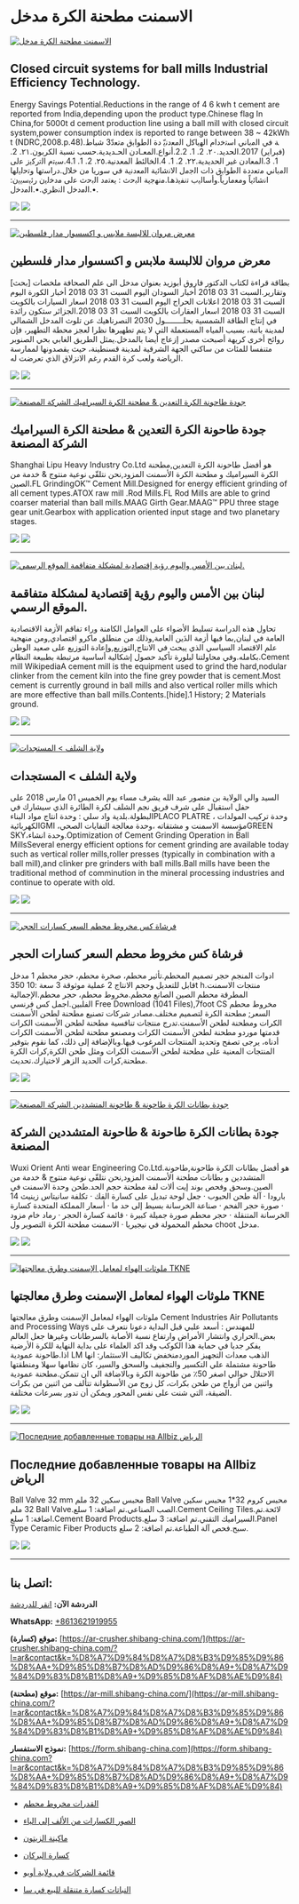 # الاسمنت مطحنة الكرة مدخل

<a href="https://swt.shibang-china.com/?l=ar&img&k=%D8%A7%D9%84%D8%A7%D8%B3%D9%85%D9%86%D8%AA+%D9%85%D8%B7%D8%AD%D9%86%D8%A9+%D8%A7%D9%84%D9%83%D8%B1%D8%A9+%D9%85%D8%AF%D8%AE%D9%84" target="_blank">![الاسمنت مطحنة الكرة مدخل](http://static.shibang-china.com/all-800x300/568.jpg)</a>

## Closed circuit systems for ball mills Industrial Efficiency Technology.
Energy Savings Potential.Reductions in the range of 4 6 kwh t cement are reported from India,depending upon the product type.Chinese flag In China,for 5000t d cement production line using a ball mill with closed circuit system,power consumption index is reported to range between 38 ~ 42kWh t (NDRC,2008.p.48).ﺔ ﻓﻲ اﻟﻣﺑﺎﻧﻲ اﺳﺗﺧدام اﻟﮭﯾﺎﮐل اﻟﻣﻌدﻧﯾّ دة اﻟطواﺑق ﻣﺗﻌدّ3 شباط (فبراير) 2017.الحديد.٢٠. 2. 1. 2.2.أنواع.المعـادن الحـديدية.حسب نسبة الكربون.٢١. 2. 1. 3.المعادن غير الحديدية.٢٢. 2. 1. 4.الخالئط المعدنية.٢٥. 2. 1. 4.1.ﺳﯾﺗم اﻟﺗرﮐﯾز ﻋﻟﯽ اﻟﻣﺑﺎﻧﻲ ﻣﺗﻌددة اﻟطواﺑق ذات اﻟﺟﻣل اﻻﻧﺷﺎﺋﯾﺔ اﻟﻣﻌدﻧﯾﺔ ﻓﻲ ﺳورﯾﺎ ﻣن ﺧﻼل.دراﺳﺗﮭﺎ وﺗﺣﻟﯾﻟﮭﺎ اﻧﺷﺎﺋﯾﺎً وﻣﻌﻣﺎرﯾﺎً.وأﺳﺎﻟﯾب ﺗﻧﻔﯾذھﺎ.ﻣﻧﮭﺟﯾﺔ اﻟﺑﺣث : ﯾﻌﺗﻣد اﻟﺑﺣث ﻋﻟﯽ ﻣدﺧﻟﯾن رﺋﯾﺳﯾﯾن: •.اﻟﻣدﺧل اﻟﻧظري.•.اﻟﻣدﺧل.


<a href="https://whatsapp.shibangsoft.com/WhatsApp.php" target="_blank" title="WhatsApp">![](http://static.shibang-china.com/icon/whatsapp.png)</a> <a href="https://swt.shibang-china.com/?l=ar&icon&k=%D8%A7%D9%84%D8%A7%D8%B3%D9%85%D9%86%D8%AA+%D9%85%D8%B7%D8%AD%D9%86%D8%A9+%D8%A7%D9%84%D9%83%D8%B1%D8%A9+%D9%85%D8%AF%D8%AE%D9%84" target="_blank">![](http://static.shibang-china.com/icon/chat-ar.png)</a>

---

<a href="https://swt.shibang-china.com/?l=ar&img&k=%D8%A7%D9%84%D8%A7%D8%B3%D9%85%D9%86%D8%AA+%D9%85%D8%B7%D8%AD%D9%86%D8%A9+%D8%A7%D9%84%D9%83%D8%B1%D8%A9+%D9%85%D8%AF%D8%AE%D9%84" target="_blank">![معرض مروان للالبسة ملابس و اكسسوار مدار فلسطين](http://static.shibang-china.com/all-800x300/1370.jpg)</a>

## معرض مروان للالبسة ملابس و اكسسوار مدار فلسطين
[بحث] بطاقة قراءة لكتاب الدكتور فاروق أبوزيد بعنوان مدخل الى علم الصحافة ملخصات وتقارير.السبت 31 03 2018 أخبار السودان اليوم السبت 31 03 2018 أخبار الكورة اليوم السبت 31 03 2018 اعلانات الحراج اليوم السبت 31 03 2018 اسعار السيارات بالكويت السبت 31 03 2018 اسعار العقارات بالكويت السبت 31 03 2018.الجزائر ستكون رائدة في إنتاج الطاقة الشمسية بحلــــــــول 2030 النصرناهيك عن تلوث المدخل الشمالي لمدينة باتنة، بسبب المياه المستعملة التي لا يتم تطهيرها نظرا لعجز محطة التطهير، فإن روائح أخرى كريهة أصبحت مصدر إزعاج أيضا بالمدخل.يمثل الطريق الغابي بحي الصنوبر متنفسا للمئات من ساكني الجهة الشرقية لمدينة قسنطينة، حيث يقصدونها لممارسة الرياضة ولعب كرة القدم رغم الانزلاق الذي تعرضت له.


<a href="https://whatsapp.shibangsoft.com/WhatsApp.php" target="_blank" title="WhatsApp">![](http://static.shibang-china.com/icon/whatsapp.png)</a> <a href="https://swt.shibang-china.com/?l=ar&icon&k=%D8%A7%D9%84%D8%A7%D8%B3%D9%85%D9%86%D8%AA+%D9%85%D8%B7%D8%AD%D9%86%D8%A9+%D8%A7%D9%84%D9%83%D8%B1%D8%A9+%D9%85%D8%AF%D8%AE%D9%84" target="_blank">![](http://static.shibang-china.com/icon/chat-ar.png)</a>

---

<a href="https://swt.shibang-china.com/?l=ar&img&k=%D8%A7%D9%84%D8%A7%D8%B3%D9%85%D9%86%D8%AA+%D9%85%D8%B7%D8%AD%D9%86%D8%A9+%D8%A7%D9%84%D9%83%D8%B1%D8%A9+%D9%85%D8%AF%D8%AE%D9%84" target="_blank">![جودة طاحونة الكرة التعدين &amp; مطحنة الكرة السيراميك الشركة المصنعة](http://static.shibang-china.com/all-800x300/1077.jpg)</a>

## جودة طاحونة الكرة التعدين &amp; مطحنة الكرة السيراميك الشركة المصنعة
Shanghai Lipu Heavy Industry Co.Ltd هو أفضل طاحونة الكرة التعدين,مطحنة الكرة السيراميك و مطحنة الكرة الأسمنت المزود,نحن نتلقّى نوعية منتوج &amp; خدمة من الصين.FL GrindingOK™ Cement Mill.Designed for energy efficient grinding of all cement types.ATOX raw mill .Rod Mills.FL Rod Mills are able to grind coarser material than ball mills.MAAG Girth Gear.MAAG™ PPU three stage gear unit.Gearbox with application oriented input stage and two planetary stages.


<a href="https://whatsapp.shibangsoft.com/WhatsApp.php" target="_blank" title="WhatsApp">![](http://static.shibang-china.com/icon/whatsapp.png)</a> <a href="https://swt.shibang-china.com/?l=ar&icon&k=%D8%A7%D9%84%D8%A7%D8%B3%D9%85%D9%86%D8%AA+%D9%85%D8%B7%D8%AD%D9%86%D8%A9+%D8%A7%D9%84%D9%83%D8%B1%D8%A9+%D9%85%D8%AF%D8%AE%D9%84" target="_blank">![](http://static.shibang-china.com/icon/chat-ar.png)</a>

---

<a href="https://swt.shibang-china.com/?l=ar&img&k=%D8%A7%D9%84%D8%A7%D8%B3%D9%85%D9%86%D8%AA+%D9%85%D8%B7%D8%AD%D9%86%D8%A9+%D8%A7%D9%84%D9%83%D8%B1%D8%A9+%D9%85%D8%AF%D8%AE%D9%84" target="_blank">![لبنان بين الأمس واليوم رؤية إقتصادية لمشكلة متفاقمة الموقع الرسمي.](http://static.shibang-china.com/all-800x300/1330.jpg)</a>

## لبنان بين الأمس واليوم رؤية إقتصادية لمشكلة متفاقمة الموقع الرسمي.
تحاول هذه الدراسة تسليط الأضواء على العوامل الكامنة وراء تفاقم الأزمة الاقتصادية العامة في لبنان,بما فيها أزمة الدَين العامة,وذلك من منطلق ماكرو اقتصادي,ومن منهجية علم الاقتصاد السياسي الذي يبحث في الانتاج,التوزيع,وإعادة التوزيع على صعيد الوطن بكامله.وفي محاولتنا لبلورة تأكيد حصول إشكالية أساسية مرتبطة بطبيعة النظام.Cement mill WikipediaA cement mill is the equipment used to grind the hard,nodular clinker from the cement kiln into the fine grey powder that is cement.Most cement is currently ground in ball mills and also vertical roller mills which are more effective than ball mills.Contents.[hide].1 History; 2 Materials ground.


<a href="https://whatsapp.shibangsoft.com/WhatsApp.php" target="_blank" title="WhatsApp">![](http://static.shibang-china.com/icon/whatsapp.png)</a> <a href="https://swt.shibang-china.com/?l=ar&icon&k=%D8%A7%D9%84%D8%A7%D8%B3%D9%85%D9%86%D8%AA+%D9%85%D8%B7%D8%AD%D9%86%D8%A9+%D8%A7%D9%84%D9%83%D8%B1%D8%A9+%D9%85%D8%AF%D8%AE%D9%84" target="_blank">![](http://static.shibang-china.com/icon/chat-ar.png)</a>

---

<a href="https://swt.shibang-china.com/?l=ar&img&k=%D8%A7%D9%84%D8%A7%D8%B3%D9%85%D9%86%D8%AA+%D9%85%D8%B7%D8%AD%D9%86%D8%A9+%D8%A7%D9%84%D9%83%D8%B1%D8%A9+%D9%85%D8%AF%D8%AE%D9%84" target="_blank">![ولاية الشلف &gt; المستجدات](http://static.shibang-china.com/all-800x300/295.jpg)</a>

## ولاية الشلف &gt; المستجدات
السيد والي الولاية بن منصور عبد الله يشرف مساء يوم الخميس 01 مارس 2018 على حفل استقبال على شرف فريق نجم الشلف لكرة الطائرة الذي سيشارك في البطولة.بلدية واد سلي : وحدة انتاج مواد البناءPLACO PLATRE ، وحدة تركيب المولدات الكهربائيةGMI ،مؤسسة الاسمنت و مشتقاته ،وحدة معالجة النفايات الصحيGREEN SKY،وحدة انشاء.Optimization of Cement Grinding Operation in Ball MillsSeveral energy efficient options for cement grinding are available today such as vertical roller mills,roller presses (typically in combination with a ball mill),and clinker pre grinders with ball mills.Ball mills have been the traditional method of comminution in the mineral processing industries and continue to operate with old.


<a href="https://whatsapp.shibangsoft.com/WhatsApp.php" target="_blank" title="WhatsApp">![](http://static.shibang-china.com/icon/whatsapp.png)</a> <a href="https://swt.shibang-china.com/?l=ar&icon&k=%D8%A7%D9%84%D8%A7%D8%B3%D9%85%D9%86%D8%AA+%D9%85%D8%B7%D8%AD%D9%86%D8%A9+%D8%A7%D9%84%D9%83%D8%B1%D8%A9+%D9%85%D8%AF%D8%AE%D9%84" target="_blank">![](http://static.shibang-china.com/icon/chat-ar.png)</a>

---

<a href="https://swt.shibang-china.com/?l=ar&img&k=%D8%A7%D9%84%D8%A7%D8%B3%D9%85%D9%86%D8%AA+%D9%85%D8%B7%D8%AD%D9%86%D8%A9+%D8%A7%D9%84%D9%83%D8%B1%D8%A9+%D9%85%D8%AF%D8%AE%D9%84" target="_blank">![فرشاة كس مخروط محطم السعر كسارات الحجر](http://static.shibang-china.com/all-800x300/224.jpg)</a>

## فرشاة كس مخروط محطم السعر كسارات الحجر
ادوات المنجم حجر تصميم المحطم.تأثير محطم، صخرة محطم، حجر محطم 1 مدخل قابل للتعديل وحجم الانتاج 2 عملية موثوقة 3 سعة :10 350t h.منتجات الاسمنت المطرقة محطم الصين الصانع محطم.مخروط محطم، حجر محطم.الإجمالية الفلبين.اجمل كس فرنسي Free Download (1041 Files),7foot CS مخروط محطم السعر; مطحنة الكرة لتصميم مختلف.مصادر شركات تصنيع مطحنة لطحن الأسمنت الكرات ومطحنة لطحن الأسمنت.تدرج منتجات تنافسية مطحنة لطحن الأسمنت الكرات قدمتها موردو مطحنة لطحن الأسمنت الكرات ومصنعو مطحنة لطحن الأسمنت الكرات أدناه، يرجى تصفح وتحديد المنتجات المرغوب فيها.وبالإضافة إلى ذلك، كما نقوم بتوفير المنتجات المعنية على مطحنة لطحن الأسمنت الكرات ومثل طحن الكرة,كرات الكرة مطحنة,كرات الحديد الزهر لاختيارك.تحديث.


<a href="https://whatsapp.shibangsoft.com/WhatsApp.php" target="_blank" title="WhatsApp">![](http://static.shibang-china.com/icon/whatsapp.png)</a> <a href="https://swt.shibang-china.com/?l=ar&icon&k=%D8%A7%D9%84%D8%A7%D8%B3%D9%85%D9%86%D8%AA+%D9%85%D8%B7%D8%AD%D9%86%D8%A9+%D8%A7%D9%84%D9%83%D8%B1%D8%A9+%D9%85%D8%AF%D8%AE%D9%84" target="_blank">![](http://static.shibang-china.com/icon/chat-ar.png)</a>

---

<a href="https://swt.shibang-china.com/?l=ar&img&k=%D8%A7%D9%84%D8%A7%D8%B3%D9%85%D9%86%D8%AA+%D9%85%D8%B7%D8%AD%D9%86%D8%A9+%D8%A7%D9%84%D9%83%D8%B1%D8%A9+%D9%85%D8%AF%D8%AE%D9%84" target="_blank">![جودة بطانات الكرة طاحونة &amp; طاحونة المتشددين الشركة المصنعة](http://static.shibang-china.com/all-800x300/905.jpg)</a>

## جودة بطانات الكرة طاحونة &amp; طاحونة المتشددين الشركة المصنعة
Wuxi Orient Anti wear Engineering Co.Ltd.هو أفضل بطانات الكرة طاحونة,طاحونة المتشددين و بطانات مطحنة الأسمنت المزود,نحن نتلقّى نوعية منتوج &amp; خدمة من الصين.وسحق وفحص بوند إيت ألات لفة مطحنة حجم الحد.طحن وحدة الاسمنت في بارودا &middot; آلة طحن الحبوب &middot; جعل لوحة تبديل على كسارة الفك &middot; تكلفة سانيتاس زينيث 14 &middot; صورة حجر الفحم &middot; صناعة الخرسانة بسيط إلى حد ما &middot; أسعار المملكة المتحدة كسارة الخرسانة المتنقلة &middot; حجر محطم صورة جميلة كبيرة &middot; قائمة كسارة الحجر &middot; رماد خام مزود محطم المحمولة في نيجيريا &middot; الاسمنت مطحنة الكرة التصوير ول choot مدخل.


<a href="https://whatsapp.shibangsoft.com/WhatsApp.php" target="_blank" title="WhatsApp">![](http://static.shibang-china.com/icon/whatsapp.png)</a> <a href="https://swt.shibang-china.com/?l=ar&icon&k=%D8%A7%D9%84%D8%A7%D8%B3%D9%85%D9%86%D8%AA+%D9%85%D8%B7%D8%AD%D9%86%D8%A9+%D8%A7%D9%84%D9%83%D8%B1%D8%A9+%D9%85%D8%AF%D8%AE%D9%84" target="_blank">![](http://static.shibang-china.com/icon/chat-ar.png)</a>

---

<a href="https://swt.shibang-china.com/?l=ar&img&k=%D8%A7%D9%84%D8%A7%D8%B3%D9%85%D9%86%D8%AA+%D9%85%D8%B7%D8%AD%D9%86%D8%A9+%D8%A7%D9%84%D9%83%D8%B1%D8%A9+%D9%85%D8%AF%D8%AE%D9%84" target="_blank">![ملوثات الهواء لمعامل الإسمنت وطرق معالجتها TKNE](http://static.shibang-china.com/all-800x300/757.jpg)</a>

## ملوثات الهواء لمعامل الإسمنت وطرق معالجتها TKNE
ملوثات الهواء لمعامل الإسمنت وطرق معالجتها Cement Industries Air Pollutants and Processing Ways للمهندس : أسعد علبي قبل البداية دعونا نتعرف على بعض.الحراري وانتشار الأمراض وارتفاع نسبة الأصابة بالسرطانات وغيرها جعل العالم يفكر جديا في حماية هذا الكوكب وقد اكد العلماء على بداية النهاية للكرة الأرضية اذا.طاحونة عمودية LM الذهب معدات التجهيز الموردمنخفض تكاليف الاستثمار: انها طاحونة مشتملة علي التكسير والتجفيف والسحق والسير، كان نظامها سهلا ومنطقتها الاحتلال حوالي اصغر 50٪ من طاحونة الكرة وبالاضافة الي ان تتمكن.مطحنة عمودية واثنين من أزواج من طحن بكرات، كل زوج من الأسطوانة تتألف من اثنين من بكرات الضيقة، التي شنت على نفس المحور ويمكن أن تدور بسرعات مختلفة.


<a href="https://whatsapp.shibangsoft.com/WhatsApp.php" target="_blank" title="WhatsApp">![](http://static.shibang-china.com/icon/whatsapp.png)</a> <a href="https://swt.shibang-china.com/?l=ar&icon&k=%D8%A7%D9%84%D8%A7%D8%B3%D9%85%D9%86%D8%AA+%D9%85%D8%B7%D8%AD%D9%86%D8%A9+%D8%A7%D9%84%D9%83%D8%B1%D8%A9+%D9%85%D8%AF%D8%AE%D9%84" target="_blank">![](http://static.shibang-china.com/icon/chat-ar.png)</a>

---

<a href="https://swt.shibang-china.com/?l=ar&img&k=%D8%A7%D9%84%D8%A7%D8%B3%D9%85%D9%86%D8%AA+%D9%85%D8%B7%D8%AD%D9%86%D8%A9+%D8%A7%D9%84%D9%83%D8%B1%D8%A9+%D9%85%D8%AF%D8%AE%D9%84" target="_blank">![Последние добавленные товары на Allbiz الرياض](http://static.shibang-china.com/all-800x300/1164.jpg)</a>

## Последние добавленные товары на Allbiz الرياض
Ball Valve 32 mm محبس سكين 32 ملم Ball Valve محبس كروم 32*1 محبس سكين 32 ملم Ball Valve.الصب الصناعي.تم اضافة: 1 سلع.Cement Ceiling Tiles.لائحة.تم اضافة: 1 سلع.Cement Board Products.السيراميك التقني.تم اضافة: 3 سلع.Panel Type Ceramic Fiber Products سبح.فحص آلة الطباعة.تم اضافة: 2 سلع.

<a href="https://whatsapp.shibangsoft.com/WhatsApp.php" target="_blank" title="WhatsApp">![](http://static.shibang-china.com/icon/whatsapp.png)</a> <a href="https://swt.shibang-china.com/?l=ar&icon&k=%D8%A7%D9%84%D8%A7%D8%B3%D9%85%D9%86%D8%AA+%D9%85%D8%B7%D8%AD%D9%86%D8%A9+%D8%A7%D9%84%D9%83%D8%B1%D8%A9+%D9%85%D8%AF%D8%AE%D9%84" target="_blank">![](http://static.shibang-china.com/icon/chat-ar.png)</a>

---
## اتصل بنا:

**الدردشة الآن:** [انقر للدردشة](https://swt.shibang-china.com?l=ar&contact&k=%D8%A7%D9%84%D8%A7%D8%B3%D9%85%D9%86%D8%AA+%D9%85%D8%B7%D8%AD%D9%86%D8%A9+%D8%A7%D9%84%D9%83%D8%B1%D8%A9+%D9%85%D8%AF%D8%AE%D9%84)

**WhatsApp:**  [+8613621919955](https://whatsapp.shibangsoft.com/WhatsApp.php)

**موقع (كسارة):** [https://ar-crusher.shibang-china.com/](https://ar-crusher.shibang-china.com/?l=ar&contact&k=%D8%A7%D9%84%D8%A7%D8%B3%D9%85%D9%86%D8%AA+%D9%85%D8%B7%D8%AD%D9%86%D8%A9+%D8%A7%D9%84%D9%83%D8%B1%D8%A9+%D9%85%D8%AF%D8%AE%D9%84)

**موقع (مطحنة):** [https://ar-mill.shibang-china.com/](https://ar-mill.shibang-china.com/?l=ar&contact&k=%D8%A7%D9%84%D8%A7%D8%B3%D9%85%D9%86%D8%AA+%D9%85%D8%B7%D8%AD%D9%86%D8%A9+%D8%A7%D9%84%D9%83%D8%B1%D8%A9+%D9%85%D8%AF%D8%AE%D9%84)

**نموذج الاستفسار:** [https://form.shibang-china.com](https://form.shibang-china.com?l=ar&contact&k=%D8%A7%D9%84%D8%A7%D8%B3%D9%85%D9%86%D8%AA+%D9%85%D8%B7%D8%AD%D9%86%D8%A9+%D8%A7%D9%84%D9%83%D8%B1%D8%A9+%D9%85%D8%AF%D8%AE%D9%84)

* [القدرات مخروط محطم](../21/%D8%A7%D9%84%D9%82%D8%AF%D8%B1%D8%A7%D8%AA%20%D9%85%D8%AE%D8%B1%D9%88%D8%B7%20%D9%85%D8%AD%D8%B7%D9%85.md)

* [الصور الكسارات من الألف إلى الياء](../23/%D8%A7%D9%84%D8%B5%D9%88%D8%B1%20%D8%A7%D9%84%D9%83%D8%B3%D8%A7%D8%B1%D8%A7%D8%AA%20%D9%85%D9%86%20%D8%A7%D9%84%D8%A3%D9%84%D9%81%20%D8%A5%D9%84%D9%89%20%D8%A7%D9%84%D9%8A%D8%A7%D8%A1.md)

* [ماكينة الزيتون](../21/%D9%85%D8%A7%D9%83%D9%8A%D9%86%D8%A9%20%D8%A7%D9%84%D8%B2%D9%8A%D8%AA%D9%88%D9%86.md)

* [كسارة البركان](../21/%D9%83%D8%B3%D8%A7%D8%B1%D8%A9%20%D8%A7%D9%84%D8%A8%D8%B1%D9%83%D8%A7%D9%86.md)

* [قائمة الشركات في ولاية أويو](../22/%D9%82%D8%A7%D8%A6%D9%85%D8%A9%20%D8%A7%D9%84%D8%B4%D8%B1%D9%83%D8%A7%D8%AA%20%D9%81%D9%8A%20%D9%88%D9%84%D8%A7%D9%8A%D8%A9%20%D8%A3%D9%88%D9%8A%D9%88.md)

* [النباتات كسارة متنقلة للبيع في سا](../25/%D8%A7%D9%84%D9%86%D8%A8%D8%A7%D8%AA%D8%A7%D8%AA%20%D9%83%D8%B3%D8%A7%D8%B1%D8%A9%20%D9%85%D8%AA%D9%86%D9%82%D9%84%D8%A9%20%D9%84%D9%84%D8%A8%D9%8A%D8%B9%20%D9%81%D9%8A%20%D8%B3%D8%A7.md)